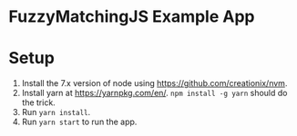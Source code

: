 # FuzzyMatchingJS Example App

# Setup
1. Install the 7.x version of node using https://github.com/creationix/nvm.
2. Install yarn at https://yarnpkg.com/en/. `npm install -g yarn` should do the trick.
3. Run `yarn install`.
5. Run `yarn start` to run the app.